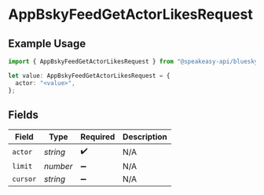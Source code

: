 # AppBskyFeedGetActorLikesRequest

## Example Usage

```typescript
import { AppBskyFeedGetActorLikesRequest } from "@speakeasy-api/bluesky/models/operations";

let value: AppBskyFeedGetActorLikesRequest = {
  actor: "<value>",
};
```

## Fields

| Field              | Type               | Required           | Description        |
| ------------------ | ------------------ | ------------------ | ------------------ |
| `actor`            | *string*           | :heavy_check_mark: | N/A                |
| `limit`            | *number*           | :heavy_minus_sign: | N/A                |
| `cursor`           | *string*           | :heavy_minus_sign: | N/A                |